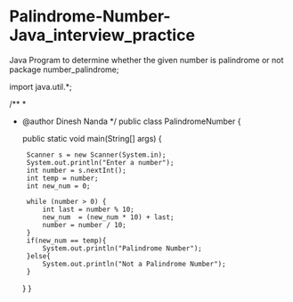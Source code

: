 # Palindrome-Number-Java_interview_practice
Java Program to determine whether the given number is palindrome or not
package number_palindrome;

import java.util.*;

/**
 *
 * @author Dinesh Nanda
 */
public class PalindromeNumber {

    public static void main(String[] args) {

        Scanner s = new Scanner(System.in);
        System.out.println("Enter a number");
        int number = s.nextInt();
        int temp = number;
        int new_num = 0;
        
        while (number > 0) {
            int last = number % 10;
            new_num  = (new_num * 10) + last;
            number = number / 10;
        }
        if(new_num == temp){
            System.out.println("Palindrome Number");
        }else{
            System.out.println("Not a Palindrome Number");
        }
    }
}

